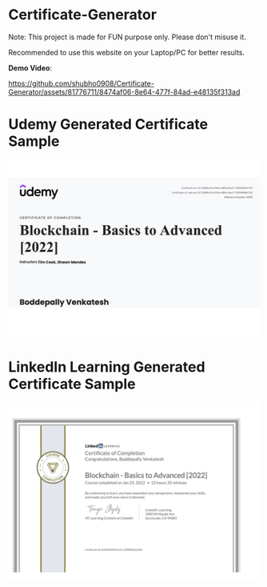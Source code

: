 # Certificate-Generator

Note: This project is made for FUN purpose only. Please don't misuse it.

Recommended to use this website on your Laptop/PC for better results.

**Demo Video**: 

https://github.com/shubho0908/Certificate-Generator/assets/81776711/8474af06-8e64-477f-84ad-e48135f313ad





# Udemy Generated Certificate Sample

![sample1](https://github.com/BoddepallyVenkatesh06/Certificate_Generator/blob/main/Udemy-certificate.png)


# LinkedIn Learning Generated Certificate Sample

![sample2](https://github.com/BoddepallyVenkatesh06/Certificate_Generator/blob/main/LinkedIn-certificate.png)
